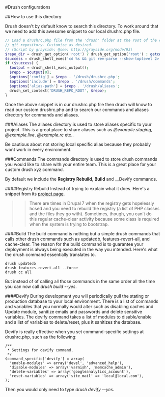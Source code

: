 #Drush configurations

##How to use this directory

Drush doesn't by default know to search this directory. To work around that we need
to add this awesome snippet to our local drushrc.php file.

```php
// Load a drushrc.php file from the 'drush' folder at the root of the current
// git repository. Customize as desired.
// (Script by grayside; @see: http://grayside.org/node/93)
$repo_dir = drush_get_option('root') ? drush_get_option('root') : getcwd();
$success = drush_shell_exec('cd %s && git rev-parse --show-toplevel 2> ' . drush_bit_bucket(), $repo_dir);
if ($success) {
  $output = drush_shell_exec_output();
  $repo = $output[0];
  $options['config'] = $repo . '/drush/drushrc.php';
  $options['include'] = $repo . '/drush/commands';
  $options['alias-path'] = $repo . '/drush/aliases';
  drush_set_context('DRUSH_REPO_ROOT', $repo);
}
```

Once the above snippet is in our drushrc.php file then drush will know to read our
custom drushrc.php and to search our commands and aliases directory for commands
and aliases.

###Aliases
The aliases directory is used to store aliases specific to your project. This is a great
place to share aliases such as _@example.staging_, _@example.live_, _@example.rc_ etc..

Be cautious about not storing local specific alias because they probably wont work in
every environment.

###Commands
The commands directory is used to store drush commands you would like to share
with your entire team. This is a great place for your custom drush xyz command.

By default we include the __Registry Rebuild__, __Build__ and __Devify commands.

####Registry Rebuild
Instead of trying to explain what it does. Here's a snippet from its [project
page](http://drupal.org/project/registry_rebuild).

>>There are times in Drupal 7 when the registry gets hopelessly hosed and you need to rebuild the registry
 (a list of PHP classes and the files they go with). Sometimes, though, you can't do this regular
 cache-clear activity because some class is required when the system is trying to bootstrap.

####Build
The build command is nothing but a simple drush commands that calls other drush commands
such as updatedb, features-revert-all, and cache-clear. The reason for the build command
is to guarantee your deployment is always being executed in the way you intended. Here's
what the drush command essentially translates to.

    drush updatedb
    drush features-revert-all --force
    drush cc all

But instead of of calling all those commands in the same order all the time you can now
call _drush build --yes_.

####Devify
During development you will periodically pull the stating or production database to your
local environment. There is a list of commands and variables that you normally would
alter such as disabling caches and Update module, sanitize emails and passwords and
delete sensitive variables. The devify command takes a list of modules to disable/enable
and a list of variables to delete/reset, plus it sanitizes the database.

Devify is really effective when you set command-specific settings at drushrc.php, such
as the following:

    /**
     * Settings for devify command.
     */
    $command_specific['devify'] = array(
      'enable-modules' => array('devel', 'advanced_help'),
      'disable-modules' => array('varnish', 'memcache_admin'),
      'delete-variables' => array('googleanalytics_account'),
      'reset-variables' => array('site_mail' => 'local@local.com'),
    );

Then you would only need to type _drush devify --yes_.
